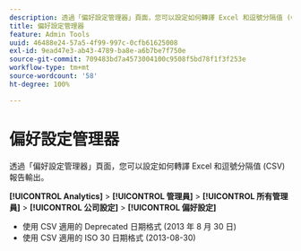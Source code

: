 ```yaml
---
description: 透過「偏好設定管理器」頁面，您可以設定如何轉譯 Excel 和逗號分隔值 (CSV) 報告輸出。
title: 偏好設定管理器
feature: Admin Tools
uuid: 46488e24-57a5-4f99-997c-0cfb61625008
exl-id: 9ead47e3-ab43-4789-ba8e-a6b7be7f750e
source-git-commit: 709483bd7a4573004100c9508f5bd78f1f3f253e
workflow-type: tm+mt
source-wordcount: '58'
ht-degree: 100%

---
```


# 偏好設定管理器

透過「偏好設定管理器」頁面，您可以設定如何轉譯 Excel 和逗號分隔值 (CSV) 報告輸出。

**[!UICONTROL Analytics]** > **[!UICONTROL 管理員]** > **[!UICONTROL 所有管理員]** > **[!UICONTROL 公司設定]** > **[!UICONTROL 偏好設定]**

* 使用 CSV 適用的 Deprecated 日期格式 (2013 年 8 月 30 日)
* 使用 CSV 適用的 ISO 30 日期格式 (2013-08-30)
